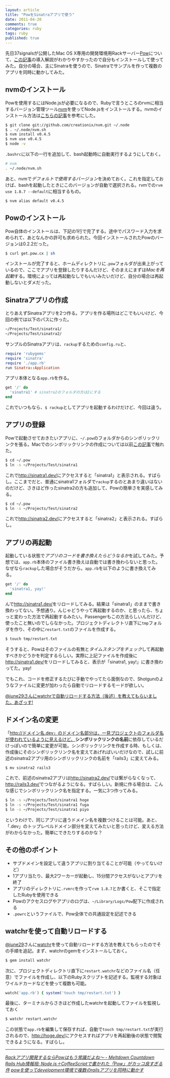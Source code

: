 ```yaml
---
layout: article
title: "PowをSinatraアプリで使う"
date: 2011-04-20
comments: true
categories: ruby
tags: ruby
published: true
---
```


先日37signalsが公開したMac OS X専用の開発環境用Rackサーバー[Pow](http://pow.cx/)について、[この記事](http://d.hatena.ne.jp/marutanm/20110418/p1)の導入解説がわかりやすかったので自分もインストールして使ってみた。自分の場合、主にSinatraを使うので、Sinatraでサンプルを作って複数のアプリを同時に動かしてみた。

<!-- READMORE -->


## nvmのインストール

Powを使用するにはNode.jsが必要になるので、Rubyで言うところのrvmに相当するバージョン管理ツール[nvm](https://github.com/creationix/nvm)を使ってNode.jsをインストールする。nvmのインストール方法は[こちらの記事](http://blog.summerwind.jp/archives/1464)を参考にした。

~~~ sh
$ git clone git://github.com/creationix/nvm.git ~/.node
$ . ~/.node/nvm.sh
$ nvm install v0.4.5
$ nvm use v0.4.5
$ node -v
~~~

`.bashrc`に以下の一行を追加して、bash起動時に自動実行するようにしておく。

~~~ sh
# nvm
. ~/.node/nvm.sh
~~~

あと、nvmで*デフォルトで使用するバージョン*を決めておく。これを指定しておけば、bashを起動したときにこのバージョンが自動で選択される。rvmでの`rvm use 1.8.7 --default`に相当するもの。

~~~ sh
$ nvm alias default v0.4.5
~~~


## Powのインストール

Pow自体のインストールは、下記の1行で完了する。途中でパスワード入力を求められて、あとなんかの許可も求められた。今回インストールされたPowのバージョンは0.2.2だった。

~~~ sh
$ curl get.pow.cx | sh
~~~

インストールが完了すると、ホームディレクトリに`.pow`フォルダが出来上がっているので、ここでアプリを登録したりするんだけど、そのまえにまずは*Macを再起動*する。環境によっては再起動なしでもいいみたいだけど、自分の場合は再起動しないとダメだった。


## Sinatraアプリの作成

とりあえずSinatraアプリを2つ作る。アプリを作る場所はどこでもいいけど、今回の例では以下のパスに作った。

~~~ sh
~/Projects/Test/sinatra1/
~/Projects/Test/sinatra2/
~~~

サンプルのSinatraアプリは、`rackup`するための`config.ru`と、

~~~ ruby
require 'rubygems'
require 'sinatra'
require './app.rb'
run Sinatra::Application
~~~

アプリ本体となる`app.rb`を作る。

~~~ ruby
get '/' do
  'sinatra1' # sinatra2のフォルダの方は2にする
end
~~~

これでいつもなら、`$ rackup`としてアプリを起動するわけだけど、今回は違う。


## アプリの登録

Powで起動させておきたいアプリに、`~/.pow`のフォルダからのシンボリックリンクを張る。Macでのシンボリックリンクの作成については以前[この記事](/2011/03/01/vim-vimrc-vimperator-dropbox-windows-mac-share)で触れた。

~~~ sh
$ cd ~/.pow
$ ln -s ~/Projects/Test/sinatra1
~~~

これで<http://sinatra1.dev/>にアクセスすると「sinatra1」と表示される。すばらし。ここまでだと、普通にsinatra1フォルダで`rackup`するのとあまり違いはないのだけど、さきほど作ったsinatra2の方も追加して、Powの簡単さを実感してみる。

~~~ sh
$ cd ~/.pow
$ ln -s ~/Projects/Test/sinatra2
~~~

これで<http://sinatra2.dev/>にアクセスすると「sinatra2」と表示される。すばらし。


## アプリの再起動

起動している状態で*アプリのコードを書き換えたらどうなるか*を試してみた。予想では、`app.rb`本体のファイル書き換えは自動では書き換わらないと思った。なぜなら`rackup`した場合がそうだから。`app.rb`を以下のように書き換えてみる。

~~~ ruby
get '/' do
  'sinatra1, yay!'
end
~~~

んで<http://sinatra1.dev/>をリロードしてみる。結果は「sinatra1」のままで書き換わってない。予想通り。んじゃどうやって再起動するのか、と思ったら、ちょっと変わった方法で再起動するみたい。Passengerもこの方法らしいんだけど、使ったこと無いのでしらなかった。プロジェクトディレクトリ直下に`tmp`フォルダを作り、その中に`restart.txt`のファイルを作成する。

~~~ sh
$ touch tmp/restart.txt
~~~

そうすると、Powはそのファイルの有無と*タイムスタンプをチェック*して再起動すべきかどうかを判定するらしい。実際に上記ファイルを作成後に<http://sinatra1.dev/>をリロードしてみると、表示が「sinatra1, yay!」に書き換わってた。yay!

でもこれ、コードを修正するたびに手動でやってたら面倒なので、Shotgunのようなファイルに変更が加わったら自動でリロードするモードが欲しい。

<ins>[@june29](http://twitter.com/june29)さんに[watchr](http://d.hatena.ne.jp/secondlife/20110121/1295609110)で自動リロードする方法（後述）を教えてもらいました。あざっす!</ins>


## ドメイン名の変更

「http://ドメイン名.dev」のドメイン名部分は、一見プロジェクトのフォルダ名が使われているように見えるけど、<span style="font-weight:bold;">シンボリックリンクの名前</span>に依存しているだけっぽいので簡単に変更が可能。シンボリックリンクを作成する時、もしくは、作成後にそのシンボリックリンク名を変えてあげればいいだけなので、試しに前述のsinatra2アプリ用のシンボリックリンクの名前を「rails3」に変えてみる。

~~~ sh
$ mv sinatra2 rails3
~~~

これで、前述のsinatra2アプリは<http://sinatra2.dev/>では繋がらなくなって、<http://rails3.dev/>でつながるようになる。すばらしい。新規に作る場合は、こんな感じでシンボリックリンク名を指定する。一気に3つ作ってみる。

~~~ sh
$ ln -s ~/Projects/Test/sinatra1 hoge
$ ln -s ~/Projects/Test/sinatra1 fuga
$ ln -s ~/Projects/Test/sinatra1 piyo
~~~

というわけで、同じアプリに違うドメイン名を複数つけることは可能。あと、「.dev」のトップレベルドメイン部分を変えてみたいと思ったけど、変える方法がわからなかった。簡単にできたりするのかな？


## その他のポイント

- サブドメインを設定して違うアプリに割り当てることが可能（やってないけど）
- 1アプリ当たり、最大2ワーカーが起動し、15分間アクセスがないとアプリを終了
- アプリのディレクトリに`.rvmrc`を作って`rvm 1.8.7`とか書くと、そこで指定したRubyを使用できる
- Powのアクセスログやアプリのログは、`~/Library/Logs/Pow`配下に作成される
- `.powrc`というファイルで、Pow全体での共通設定を記述できる


## watchrを使って自動リロードする

[@june29](http://twitter.com/june29)さんに[watchr](http://d.hatena.ne.jp/secondlife/20110121/1295609110)を使って自動リロードする方法を教えてもらったのでその手順を追記。まず、watchrのgemをインストールしておく。

~~~ sh
$ gem install watchr
~~~

次に、プロジェクトディレクトリ直下に`restart.watchr`などのファイル名（任意）でファイルを作成し、以下のRubyスクリプトを記述する。監視する対象はワイルドカードなどを使って複数も可能。

~~~ ruby
watch('app.rb') { system('touch tmp/restart.txt') }
~~~

最後に、ターミナルからさきほど作成したwatchrを起動してファイルを監視しておく

~~~ sh
$ watchr restart.watchr
~~~

この状態で`app.rb`を編集して保存すれば、自動で`touch tmp/restart.txt`が実行されるので、<http://hoge.dev/>にアクセスすればアプリを再起動後の状態で閲覧できるようになる。すばらし。

* * *

<cite>[Rackアプリ開発するならPowはもう常識だよね～ - Meltdown Countdown](http://d.hatena.ne.jp/marutanm/20110418/p1)</cite>
<cite>[Rails Hub情報局: Node.js＋CoffeeScriptで書かれた「Pow」がカッコ良すぎる件](http://el.jibun.atmarkit.co.jp/rails/2011/04/powrails-1d0e.html)</cite>
<cite>[powを使ってdevelopment環境で複数のrailsアプリを同時に動かす](http://memo.yomukaku.net/entries/261)</cite>
